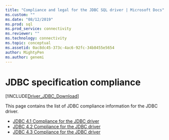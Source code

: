 ```yaml
---
title: "Compliance and legal for the JDBC SQL driver | Microsoft Docs"
ms.custom: ""
ms.date: "08/12/2019"
ms.prod: sql
ms.prod_service: connectivity
ms.reviewer: ""
ms.technology: connectivity
ms.topic: conceptual
ms.assetid: 0ac8dc45-373c-4ac6-92fc-34b8455e5654
author: MightyPen
ms.author: genemi
---
```

# JDBC specification compliance
[!INCLUDE[Driver_JDBC_Download](../../includes/driver_jdbc_download.md)]

 This page contains the list of JDBC compliance information for the JDBC driver.

* [JDBC 4.1 Compliance for the JDBC driver](../../connect/jdbc/jdbc-4-1-compliance-for-the-jdbc-driver.md)
* [JDBC 4.2 Compliance for the JDBC driver](../../connect/jdbc/jdbc-4-2-compliance-for-the-jdbc-driver.md)
* [JDBC 4.3 Compliance for the JDBC driver](../../connect/jdbc/jdbc-4-3-compliance-for-the-jdbc-driver.md)

